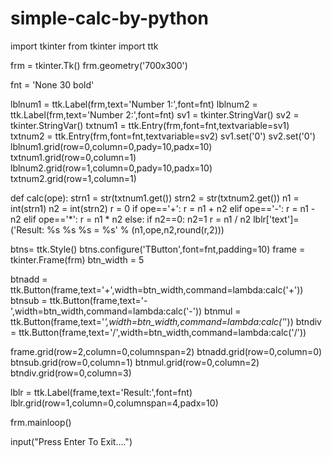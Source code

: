 # simple-calc-by-python
import tkinter
from tkinter import ttk

frm = tkinter.Tk()
frm.geometry('700x300')

fnt = 'None 30 bold'

lblnum1 = ttk.Label(frm,text='Number 1:',font=fnt)
lblnum2 = ttk.Label(frm,text='Number 2:',font=fnt)
sv1 = tkinter.StringVar()
sv2 = tkinter.StringVar()
txtnum1 = ttk.Entry(frm,font=fnt,textvariable=sv1)
txtnum2 = ttk.Entry(frm,font=fnt,textvariable=sv2)
sv1.set('0')
sv2.set('0')
lblnum1.grid(row=0,column=0,pady=10,padx=10)
txtnum1.grid(row=0,column=1)
lblnum2.grid(row=1,column=0,pady=10,padx=10)
txtnum2.grid(row=1,column=1)

def calc(ope):
    strn1 = str(txtnum1.get())
    strn2 = str(txtnum2.get())
    n1 = int(strn1)
    n2 = int(strn2)
    r = 0
    if ope=='+': r = n1 + n2
    elif ope=='-': r = n1 - n2
    elif ope=='*': r = n1 * n2
    else:
        if n2==0: n2=1
        r = n1 / n2
    lblr['text']=('Result: %s %s %s = %s' % (n1,ope,n2,round(r,2)))
    
btns= ttk.Style()
btns.configure('TButton',font=fnt,padding=10)
frame = tkinter.Frame(frm)
btn_width = 5

btnadd = ttk.Button(frame,text='+',width=btn_width,command=lambda:calc('+'))
btnsub = ttk.Button(frame,text='-',width=btn_width,command=lambda:calc('-'))
btnmul = ttk.Button(frame,text='*',width=btn_width,command=lambda:calc('*'))
btndiv = ttk.Button(frame,text='/',width=btn_width,command=lambda:calc('/'))

frame.grid(row=2,column=0,columnspan=2)
btnadd.grid(row=0,column=0)
btnsub.grid(row=0,column=1)
btnmul.grid(row=0,column=2)
btndiv.grid(row=0,column=3)

lblr = ttk.Label(frame,text='Result:',font=fnt)
lblr.grid(row=1,column=0,columnspan=4,padx=10)




frm.mainloop()


input("Press Enter To Exit....")

